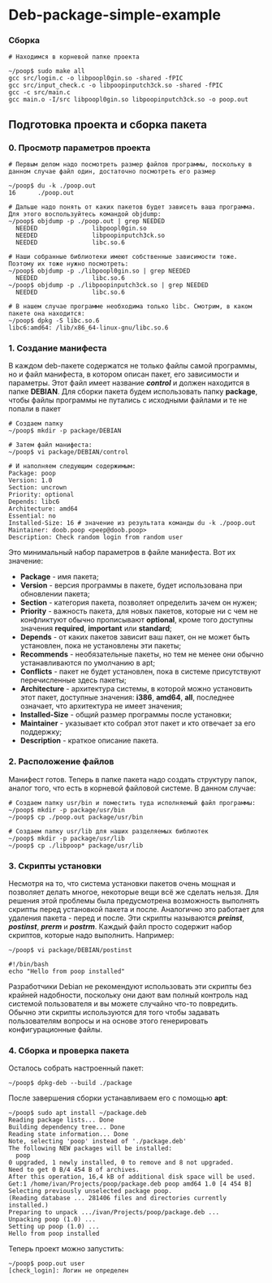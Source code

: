 # Deb-package-simple-example

### Сборка
```
# Находимся в корневой папке проекта

~/poop$ sudo make all
gcc src/login.c -o libpoopl0gin.so -shared -fPIC
gcc src/input_check.c -o libpoopinputch3ck.so -shared -fPIC
gcc -c src/main.c 
gcc main.o -I/src libpoopl0gin.so libpoopinputch3ck.so -o poop.out
```

## Подготовка проекта и сборка пакета
### 0. Просмотр параметров проекта

```
# Первым делом надо посмотреть размер файлов программы, поскольку в данном случае файл один, достаточно посмотреть его размер

~/poop$ du -k ./poop.out
16      ./poop.out

# Дальше надо понять от каких пакетов будет зависеть ваша программа. Для этого воспользуйтесь командой objdump:
~/poop$ objdump -p ./poop.out | grep NEEDED
  NEEDED               libpoopl0gin.so
  NEEDED               libpoopinputch3ck.so
  NEEDED               libc.so.6

# Наши собранные библиотеки имеют собственные зависимости тоже. Поэтому их тоже нужно посмотреть:
~/poop$ objdump -p ./libpoopl0gin.so | grep NEEDED
  NEEDED               libc.so.6
~/poop$ objdump -p ./libpoopinputch3ck.so | grep NEEDED
  NEEDED               libc.so.6

# В нашем случае программе необходима только libc. Смотрим, в каком пакете она находится:
~/poop$ dpkg -S libc.so.6
libc6:amd64: /lib/x86_64-linux-gnu/libc.so.6
```

### 1. Создание манифеста

В каждом deb-пакете содержатся не только файлы самой программы, но и файл манифеста, в котором описан пакет, его зависимости и параметры. Этот файл имеет название ***control*** и должен находится в папке **DEBIAN**. Для сборки пакета будем использовать папку **package**, чтобы файлы программы не путались с исходными файлами и те не попали в пакет

```
# Создаем папку
~/poop$ mkdir -p package/DEBIAN

# Затем файл манифеста:
~/poop$ vi package/DEBIAN/control

# И наполняем следующим содержимым:
Package: poop
Version: 1.0
Section: uncrown
Priority: optional
Depends: libc6
Architecture: amd64
Essential: no
Installed-Size: 16 # значение из результата команды du -k ./poop.out
Maintainer: doob.poop <peep@doob.poop>
Description: Check random login from random user
```

Это минимальный набор параметров в файле манифеста. Вот их значение:
- **Package** - имя пакета;
- **Version** - версия программы в пакете, будет использована при обновлении пакета;
- **Section** - категория пакета, позволяет определить зачем он нужен;
- **Priority** - важность пакета, для новых пакетов, которые ни с чем не конфликтуют обычно прописывают **optional**, кроме того доступны значения **required**, **important** или **standard**;
- **Depends** - от каких пакетов зависит ваш пакет, он не может быть установлен, пока не установлены эти пакеты;
- **Recommends** - необязательные пакеты, но тем не менее они обычно устанавливаются по умолчанию в apt;
- **Conflicts** - пакет не будет установлен, пока в системе присутствуют перечисленные здесь пакеты;
- **Architecture** - архитектура системы, в которой можно установить этот пакет, доступные значения: **i386**, **amd64**, **all**, последнее означает, что архитектура не имеет значения;
- **Installed-Size** - общий размер программы после установки;
- **Maintainer** - указывает кто собрал этот пакет и кто отвечает за его поддержку;
- **Description** - краткое описание пакета.

### 2. Расположение файлов

Манифест готов. Теперь в папке пакета надо создать структуру папок, аналог того, что есть в корневой файловой системе. В данном случае:

```
# Создаем папку usr/bin и поместить туда исполняемый файл программы:
~/poop$ mkdir -p package/usr/bin
~/poop$ cp ./poop.out package/usr/bin

# Создаем папку usr/lib для наших разделяемых библиотек
~/poop$ mkdir -p package/usr/lib
~/poop$ cp ./libpoop* package/usr/lib
```

### 3. Скрипты установки
Несмотря на то, что система установки пакетов очень мощная и позволяет делать многое, некоторые вещи всё же сделать нельзя. Для решения этой проблемы была предусмотрена возможность выполнять скрипты перед установкой пакета и после. Аналогично это работает для удаления пакета - перед и после. Эти скрипты называются ***preinst***, ***postinst***, ***prerm*** и ***postrm***. Каждый файл просто содержит набор скриптов, которые надо выполнить. Например:

```
~/poop$ vi package/DEBIAN/postinst

#!/bin/bash
echo "Hello from poop installed"
```

Разработчики Debian не рекомендуют использовать эти скрипты без крайней надобности, поскольку они дают вам полный контроль над системой пользователя и вы можете случайно что-то повредить. Обычно эти скрипты используются для того чтобы задавать пользователям вопросы и на основе этого генерировать конфигурационные файлы.

### 4. Сборка и проверка пакета

Осталось собрать настроенный пакет:
```
~/poop$ dpkg-deb --build ./package
```

После завершения сборки устанавливаем его с помощью **apt**:
```
~/poop$ sudo apt install ~/package.deb
Reading package lists... Done
Building dependency tree... Done
Reading state information... Done
Note, selecting 'poop' instead of './package.deb'
The following NEW packages will be installed:
  poop
0 upgraded, 1 newly installed, 0 to remove and 8 not upgraded.
Need to get 0 B/4 454 B of archives.
After this operation, 16,4 kB of additional disk space will be used.
Get:1 /home/ivan/Projects/poop/package.deb poop amd64 1.0 [4 454 B]
Selecting previously unselected package poop.
(Reading database ... 281406 files and directories currently installed.)
Preparing to unpack .../ivan/Projects/poop/package.deb ...
Unpacking poop (1.0) ...
Setting up poop (1.0) ...
Hello from poop installed
```

Теперь проект можно запустить:
```
~/poop$ poop.out user
[check_login]: Логин не определен
```